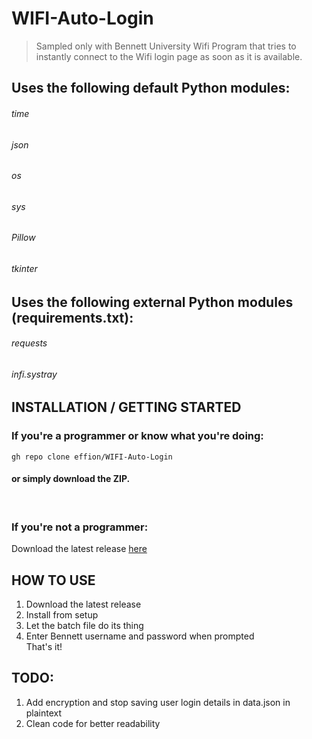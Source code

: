 # WIFI-Auto-Login
> Sampled only with Bennett University Wifi
Program that tries to instantly connect to the Wifi login page as soon as it is available.
	
## Uses the following default Python modules:
###### time<br/>
###### json<br/>
###### os<br/>
###### sys<br/>
###### Pillow<br/>
###### tkinter

## Uses the following external Python modules (requirements.txt):
###### requests<br/>
###### infi.systray



## INSTALLATION / GETTING STARTED
### If you're a programmer or know what you're doing:
```shell
gh repo clone effion/WIFI-Auto-Login
```
#### or simply download the ZIP.<br/>
 <br/>
### If you're not a programmer:
Download the latest release [here](https://github.com/effion/WIFI-Auto-Login/releases)
 <br/>
 

## HOW TO USE
1. Download the latest release
2. Install from setup
3. Let the batch file do its thing
4. Enter Bennett username and password when prompted<br/>
That's it!


## TODO:
1. Add encryption and stop saving user login details in data.json in plaintext
2. Clean code for better readability
